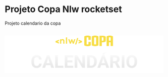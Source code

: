 <h1>Projeto Copa Nlw rocketset</h1>

<p>Projeto calendario da copa</p>
</br>
<img src="imagens-paises/logo.svg" alt="logo nwl">